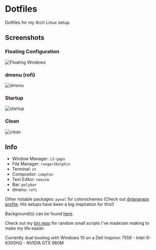 # Dotfiles
Dotfiles for my Arch Linux setup.

## Screenshots

### Floating Configuration
![Floating Windows](https://i.imgur.com/8t45srx.png)
### dmenu (rofi)
![dmenu](https://i.imgur.com/YOUv39Z.png)
### Startup
![startup](https://i.imgur.com/vvRgilA.png)
### Clean
![clean](https://i.imgur.com/9fqzspm.png)

## Info

- Window Manager: `i3-gaps`
- File Manager: `ranger`/`dolphin`
- Terminal: `st`
- Compositor: `compton`
- Text Editor: `neovim`
- Bar: `polybar`
- dmenu: `rofi`

Other notable packages: `pywal` for colorschemes
(Check out [dylanaraps profile](https://github.com/dylanaraps). His setups have been a big inspiration for this!)

Background(s) can be found [here](https://www.positrondream.com/wallpapers-all/).

Check out my [bin repo](https://github.com/grahamsider/bin) for random small scripts I've made/am making to make my life easier.

Currently dual booting with Windows 10 on a Dell Inspiron 7559 - Intel i5-6300HQ - NVIDIA GTX 960M
